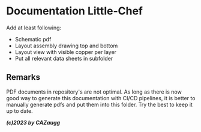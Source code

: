 # Documentation Little-Chef

Add at least following:

- Schematic pdf
- Layout assembly drawing top and bottom
- Layout view with visible copper per layer
- Put all relevant data sheets in subfolder

## Remarks

PDF documents in repository's are not optimal. As long as there is now good way to generate this documentation with CI/CD pipelines, it is better to manually generate pdfs and put them into this folder. Try the best to keep it up to date.

***(c)2023 by CAZaugg***
